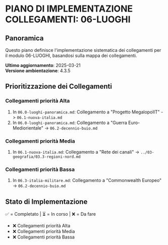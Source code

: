 # PIANO DI IMPLEMENTAZIONE COLLEGAMENTI: 06-LUOGHI

## Panoramica
Questo piano definisce l'implementazione sistematica dei collegamenti per il modulo 06-LUOGHI, basandosi sulla mappa dei collegamenti.

**Ultimo aggiornamento**: 2025-03-21  
**Versione ambientazione**: 4.3.5

## Prioritizzazione dei Collegamenti

### Collegamenti priorità Alta
1. In `06.0-luoghi-panoramica.md`: Collegamento a "Progetto MegalopolIT" -> `06.1-nuova-italia.md`
2. In `06.0-luoghi-panoramica.md`: Collegamento a "Guerra Euro-Mediorientale" -> `06.2-decennio-buio.md`

### Collegamenti priorità Media
1. In `06.1-nuova-italia.md`: Collegamento a "Rete dei canali" -> `../03-geografia/03.3-regioni-nord.md`

### Collegamenti priorità Bassa
1. In `06.3-italia-militare.md`: Collegamento a "Commonwealth Europeo" -> `06.2-decennio-buio.md`

## Stato di Implementazione

✅ = Completato | ⏳ = In corso | ❌ = Da fare

- ❌ Collegamenti priorità Alta
- ❌ Collegamenti priorità Media  
- ❌ Collegamenti priorità Bassa

